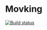 # Movking

[![Build status](https://ci.appveyor.com/api/projects/status/j4f47fn7eq3hrol5/branch/master?svg=true)](https://ci.appveyor.com/project/Stegur/mocking/branch/master)
